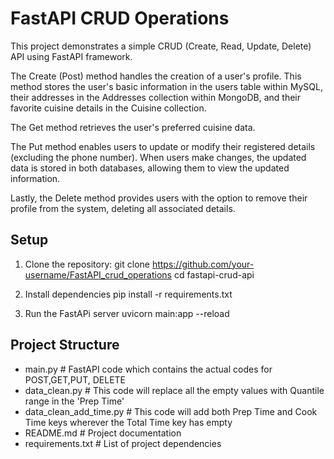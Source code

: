 # FastAPI CRUD Operations

This project demonstrates a simple CRUD (Create, Read, Update, Delete) API using FastAPI framework. 

The Create (Post) method handles the creation of a user's profile. This method stores the user's basic information in the users table within MySQL, their addresses in the Addresses collection within MongoDB, and their favorite cuisine details in the Cuisine collection.

The Get method retrieves the user's preferred cuisine data.

The Put method enables users to update or modify their registered details (excluding the phone number). When users make changes, the updated data is stored in both databases, allowing them to view the updated information.

Lastly, the Delete method provides users with the option to remove their profile from the system, deleting all associated details.

## Setup

1. Clone the repository:
   git clone https://github.com/your-username/FastAPI_crud_operations
   cd fastapi-crud-api

2. Install dependencies
   pip install -r requirements.txt

3. Run the FastAPi server
   uvicorn main:app --reload


## Project Structure

- main.py                        # FastAPI code which contains the actual codes for POST,GET,PUT, DELETE
- data_clean.py                  # This code will replace all the empty values with Quantile range in the 'Prep Time'
- data_clean_add_time.py         # This code will add both Prep Time and Cook Time keys wherever the Total Time key has empty 
- README.md                      # Project documentation
- requirements.txt               # List of project dependencies